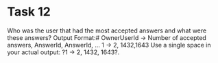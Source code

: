 # Task 12
Who was the user that had the most accepted answers and what were these answers? Output Format:# OwnerUserId -> Number of accepted answers,     AnswerId, AnswerId, ...
1 -> 2,								   1432,1643
Use a single space in your actual output: ?1 -> 2, 1432, 1643?.